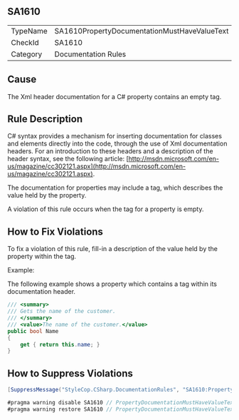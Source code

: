 ﻿## SA1610

<table>
<tr>
  <td>TypeName</td>
  <td>SA1610PropertyDocumentationMustHaveValueText</td>
</tr>
<tr>
  <td>CheckId</td>
  <td>SA1610</td>
</tr>
<tr>
  <td>Category</td>
  <td>Documentation Rules</td>
</tr>
</table>

## Cause

The Xml header documentation for a C# property contains an empty <value> tag.

## Rule Description

C# syntax provides a mechanism for inserting documentation for classes and elements directly into the code, through the use of Xml documentation headers. For an introduction to these headers and a description of the header syntax, see the following article: [http://msdn.microsoft.com/en-us/magazine/cc302121.aspx](http://msdn.microsoft.com/en-us/magazine/cc302121.aspx).

The documentation for properties may include a <value> tag, which describes the value held by the property.

A violation of this rule occurs when the <value> tag for a property is empty.

## How to Fix Violations

To fix a violation of this rule, fill-in a description of the value held by the property within the <value> tag.

Example:

The following example shows a property which contains a <value> tag within its documentation header.

```csharp
/// <summary>
/// Gets the name of the customer. 
/// </summary>
/// <value>The name of the customer.</value>
public bool Name
{
    get { return this.name; }
}
```

## How to Suppress Violations

```csharp
[SuppressMessage("StyleCop.CSharp.DocumentationRules", "SA1610:PropertyDocumentationMustHaveValueText", Justification = "Reviewed.")]
```

```csharp
#pragma warning disable SA1610 // PropertyDocumentationMustHaveValueText
#pragma warning restore SA1610 // PropertyDocumentationMustHaveValueText
```
